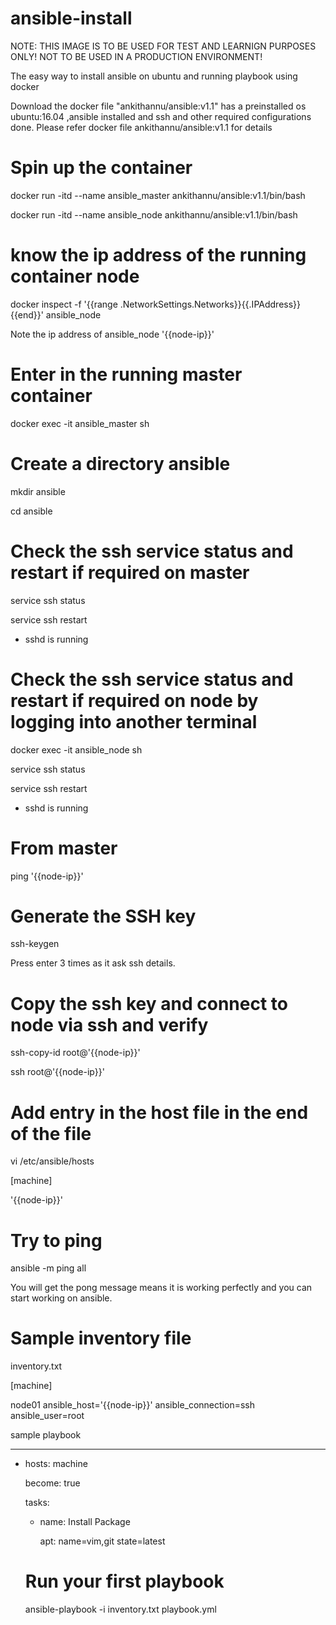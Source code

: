 # ansible-install


NOTE: THIS IMAGE IS TO BE USED FOR TEST AND LEARNIGN PURPOSES ONLY! NOT TO BE USED IN A PRODUCTION ENVIRONMENT!


The easy way to install ansible on ubuntu and running playbook using docker

Download the docker file "ankithannu/ansible:v1.1"
has a preinstalled os ubuntu:16.04 ,ansible installed and ssh and other required configurations done.
Please refer docker file ankithannu/ansible:v1.1 for details

# Spin up the container


docker run -itd --name ansible_master ankithannu/ansible:v1.1/bin/bash

docker run -itd --name ansible_node ankithannu/ansible:v1.1/bin/bash

# know the ip address of the running container node

docker inspect -f '{{range .NetworkSettings.Networks}}{{.IPAddress}}{{end}}' ansible_node

Note the ip address of ansible_node '{{node-ip}}'

# Enter in the running master container

docker exec -it ansible_master sh

# Create a directory ansible

mkdir ansible

cd ansible

# Check the ssh service status and restart if required on master

service ssh status

service ssh restart

* sshd is running

# Check the ssh service status and restart if required on node by logging into another terminal

docker exec -it ansible_node sh

service ssh status

service ssh restart

* sshd is running

# From master

ping '{{node-ip}}'

# Generate the SSH key
 ssh-keygen

Press enter 3 times as it ask ssh details.

# Copy the ssh key and connect to node via ssh and verify

ssh-copy-id root@'{{node-ip}}'

ssh root@'{{node-ip}}'

# Add entry in the host file in the end of the file
vi /etc/ansible/hosts

[machine]

'{{node-ip}}'

# Try to ping

ansible -m ping all

You will get the pong message means it is working perfectly and you can start working on ansible.


# Sample inventory file
inventory.txt

[machine]

node01 ansible_host='{{node-ip}}' ansible_connection=ssh ansible_user=root

sample playbook

---

- hosts: machine

  become: true
  
  tasks:
  
  - name: Install Package
    
    apt: name=vim,git state=latest

  # Run your first playbook
  
  ansible-playbook -i inventory.txt playbook.yml
  
  
  







